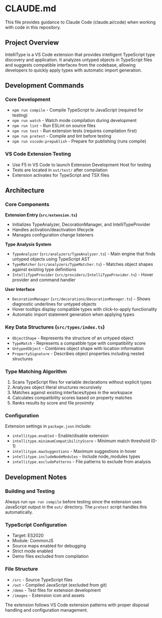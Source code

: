 # CLAUDE.md

This file provides guidance to Claude Code (claude.ai/code) when working with code in this repository.

## Project Overview

IntelliType is a VS Code extension that provides intelligent TypeScript type discovery and application. It analyzes untyped objects in TypeScript files and suggests compatible interfaces from the codebase, allowing developers to quickly apply types with automatic import generation.

## Development Commands

### Core Development
- `npm run compile` - Compile TypeScript to JavaScript (required for testing)
- `npm run watch` - Watch mode compilation during development
- `npm run lint` - Run ESLint on source files
- `npm run test` - Run extension tests (requires compilation first)
- `npm run pretest` - Compile and lint before testing
- `npm run vscode:prepublish` - Prepare for publishing (runs compile)

### VS Code Extension Testing
- Use F5 in VS Code to launch Extension Development Host for testing
- Tests are located in `out/test/` after compilation
- Extension activates for TypeScript and TSX files

## Architecture

### Core Components

**Extension Entry (`src/extension.ts`)**
- Initializes TypeAnalyzer, DecorationManager, and IntelliTypeProvider
- Handles activation/deactivation lifecycle
- Manages configuration change listeners

**Type Analysis System**
- `TypeAnalyzer` (`src/analyzers/TypeAnalyzer.ts`) - Main engine that finds untyped objects using TypeScript AST
- `TypeMatcher` (`src/analyzers/TypeMatcher.ts`) - Matches object shapes against existing type definitions
- `IntelliTypeProvider` (`src/providers/IntelliTypeProvider.ts`) - Hover provider and command handler

**User Interface**
- `DecorationManager` (`src/decorations/DecorationManager.ts`) - Shows diagnostic underlines for untyped objects
- Hover tooltips display compatible types with click-to-apply functionality
- Automatic import statement generation when applying types

### Key Data Structures (`src/types/index.ts`)
- `ObjectShape` - Represents the structure of an untyped object
- `TypeMatch` - Represents a compatible type with compatibility score
- `UntypedObject` - Combines object shape with location information
- `PropertySignature` - Describes object properties including nested structures

### Type Matching Algorithm
1. Scans TypeScript files for variable declarations without explicit types
2. Analyzes object literal structures recursively
3. Matches against existing interfaces/types in the workspace
4. Calculates compatibility scores based on property matches
5. Ranks results by score and file proximity

### Configuration
Extension settings in `package.json` include:
- `intellitype.enabled` - Enable/disable extension
- `intellitype.minimumCompatibilityScore` - Minimum match threshold (0-1)
- `intellitype.maxSuggestions` - Maximum suggestions in hover
- `intellitype.includeNodeModules` - Include node_modules types
- `intellitype.excludePatterns` - File patterns to exclude from analysis

## Development Notes

### Building and Testing
Always run `npm run compile` before testing since the extension uses JavaScript output in the `out/` directory. The `pretest` script handles this automatically.

### TypeScript Configuration
- Target: ES2020
- Module: CommonJS 
- Source maps enabled for debugging
- Strict mode enabled
- Demo files excluded from compilation

### File Structure
- `/src` - Source TypeScript files
- `/out` - Compiled JavaScript (excluded from git)
- `/demo` - Test files for extension development
- `/images` - Extension icon and assets

The extension follows VS Code extension patterns with proper disposal handling and configuration management.